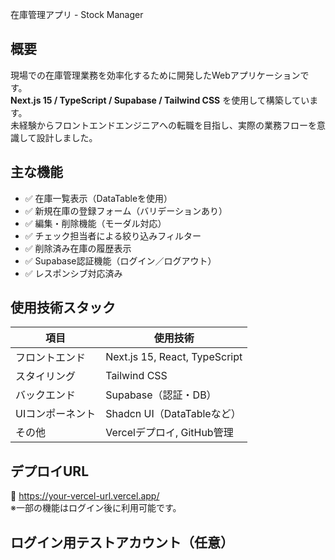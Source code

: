 在庫管理アプリ - Stock Manager


## 概要

現場での在庫管理業務を効率化するために開発したWebアプリケーションです。  
**Next.js 15 / TypeScript / Supabase / Tailwind CSS** を使用して構築しています。  
未経験からフロントエンドエンジニアへの転職を目指し、実際の業務フローを意識して設計しました。

## 主な機能

- ✅ 在庫一覧表示（DataTableを使用）
- ✅ 新規在庫の登録フォーム（バリデーションあり）
- ✅ 編集・削除機能（モーダル対応）
- ✅ チェック担当者による絞り込みフィルター
- ✅ 削除済み在庫の履歴表示
- ✅ Supabase認証機能（ログイン／ログアウト）
- ✅ レスポンシブ対応済み

## 使用技術スタック

| 項目 | 使用技術 |
|------|---------|
| フロントエンド | Next.js 15, React, TypeScript |
| スタイリング | Tailwind CSS |
| バックエンド | Supabase（認証・DB） |
| UIコンポーネント | Shadcn UI（DataTableなど） |
| その他 | Vercelデプロイ, GitHub管理 |

## デプロイURL

🔗 https://your-vercel-url.vercel.app/  
※一部の機能はログイン後に利用可能です。

## ログイン用テストアカウント（任意）

